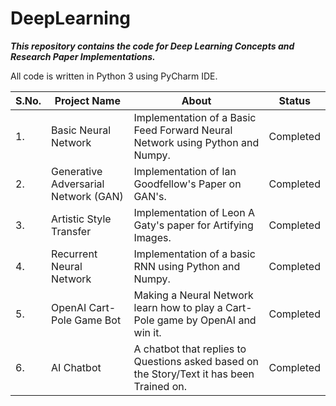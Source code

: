 # DeepLearning
***This repository contains the code for Deep Learning Concepts and Research Paper Implementations.***

All code is written in Python 3 using PyCharm IDE.



|S.No.|                  Project Name                  |                  About                       |     Status       |
| --- | ---------------------------------------------- | -------------------------------------------- | ---------------- |
|  1. |              Basic Neural Network              | Implementation of a Basic Feed Forward Neural Network using Python and Numpy.| Completed|
|  2. |        Generative Adversarial Network (GAN)    | Implementation of Ian Goodfellow's Paper on GAN's.| Completed |
|  3. |             Artistic Style Transfer            | Implementation of Leon A Gaty's paper for Artifying Images.| Completed |
|  4. |            Recurrent Neural Network            | Implementation of a basic RNN using Python and Numpy.| Completed |
|  5. |            OpenAI Cart-Pole Game Bot           | Making a Neural Network learn how to play a Cart-Pole game by OpenAI and win it.| Completed |
|  6. |                  AI Chatbot                    | A chatbot that replies to Questions asked based on the Story/Text it has been Trained on. | Completed |

